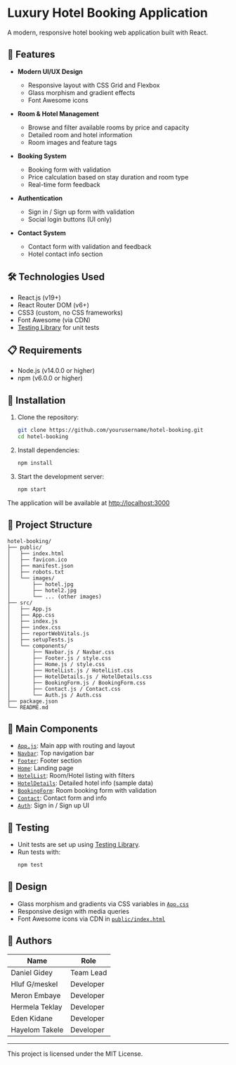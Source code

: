 # Luxury Hotel Booking Application

A modern, responsive hotel booking web application built with React.

## 🌟 Features

- **Modern UI/UX Design**
  - Responsive layout with CSS Grid and Flexbox
  - Glass morphism and gradient effects
  - Font Awesome icons

- **Room & Hotel Management**
  - Browse and filter available rooms by price and capacity
  - Detailed room and hotel information
  - Room images and feature tags

- **Booking System**
  - Booking form with validation
  - Price calculation based on stay duration and room type
  - Real-time form feedback

- **Authentication**
  - Sign in / Sign up form with validation
  - Social login buttons (UI only)

- **Contact System**
  - Contact form with validation and feedback
  - Hotel contact info section

## 🛠️ Technologies Used

- React.js (v19+)
- React Router DOM (v6+)
- CSS3 (custom, no CSS frameworks)
- Font Awesome (via CDN)
- [Testing Library](https://testing-library.com/) for unit tests

## 📋 Requirements

- Node.js (v14.0.0 or higher)
- npm (v6.0.0 or higher)

## 🚀 Installation

1. Clone the repository:
   ```sh
   git clone https://github.com/yourusername/hotel-booking.git
   cd hotel-booking
   ```

2. Install dependencies:
   ```sh
   npm install
   ```

3. Start the development server:
   ```sh
   npm start
   ```

The application will be available at [http://localhost:3000](http://localhost:3000)

## 📁 Project Structure

```
hotel-booking/
├── public/
│   ├── index.html
│   ├── favicon.ico
│   ├── manifest.json
│   ├── robots.txt
│   └── images/
│       ├── hotel.jpg
│       ├── hotel2.jpg
│       └── ... (other images)
├── src/
│   ├── App.js
│   ├── App.css
│   ├── index.js
│   ├── index.css
│   ├── reportWebVitals.js
│   ├── setupTests.js
│   └── components/
│       ├── Navbar.js / Navbar.css
│       ├── Footer.js / style.css
│       ├── Home.js / style.css
│       ├── HotelList.js / HotelList.css
│       ├── HotelDetails.js / HotelDetails.css
│       ├── BookingForm.js / BookingForm.css
│       ├── Contact.js / Contact.css
│       └── Auth.js / Auth.css
├── package.json
└── README.md
```

## 🧩 Main Components

- [`App.js`](src/App.js): Main app with routing and layout
- [`Navbar`](src/components/Navbar.js): Top navigation bar
- [`Footer`](src/components/Footer.js): Footer section
- [`Home`](src/components/Home.js): Landing page
- [`HotelList`](src/components/HotelList.js): Room/Hotel listing with filters
- [`HotelDetails`](src/components/HotelDetails.js): Detailed hotel info (sample data)
- [`BookingForm`](src/components/BookingForm.js): Room booking form with validation
- [`Contact`](src/components/Contact.js): Contact form and info
- [`Auth`](src/components/Auth.js): Sign in / Sign up UI

## 🧪 Testing

- Unit tests are set up using [Testing Library](https://testing-library.com/).
- Run tests with:
  ```sh
  npm test
  ```

## 🎨 Design

- Glass morphism and gradients via CSS variables in [`App.css`](src/App.css)
- Responsive design with media queries
- Font Awesome icons via CDN in [`public/index.html`](public/index.html)

## 👥 Authors

| Name           | Role      |
| -------------- | --------- |
| Daniel Gidey   | Team Lead |
| Hluf G/meskel  | Developer |
| Meron Embaye   | Developer |
| Hermela Teklay | Developer |
| Eden Kidane    | Developer |
| Hayelom Takele | Developer |

---

This project is licensed under the MIT License.
